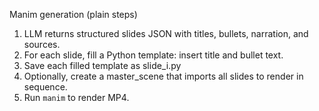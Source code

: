 Manim generation (plain steps)
1. LLM returns structured slides JSON with titles, bullets, narration, and sources.
2. For each slide, fill a Python template: insert title and bullet text.
3. Save each filled template as slide_i.py
4. Optionally, create a master_scene that imports all slides to render in sequence.
5. Run `manim` to render MP4.
